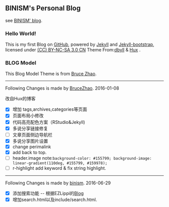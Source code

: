 ## BINISM's Personal Blog
see [BINISM' blog](https://binism.github.io/).

### Hello World!

This is my first Blog on [GitHub](https://github.com), powered by [Jekyll](https://github.com/mojombo/jekyll) and [Jekyll-bootstrap](http://jekyllbootstrap.com), licensed under [(CC) BY-NC-SA 3.0 CN](http://creativecommons.org/licenses/by-nc-sa/3.0/cn) Theme From:[dbyll](http://dbtek.github.io/dbyll/) & [Hux](http://huangxuan.me) .

### BLOG Model
This Blog Model Theme is from [Bruce Zhao](https://github.com/BruceZhaoR/brucezhaor.github.io).




--------------
Following Changes is made by [BruceZhao](https://github.com/BruceZhaoR).
2016-01-08

改自Hux的博客
- [x] 增加 tags,archives,categories等页面
- [x] 页面布局小修改
- [x] 代码高亮配色方案（RStudio&Jekyll)
- [x] 多说分享链接修复
- [ ] 文章页面侧边导航栏
- [x] 多说分享图片设置
- [x] change perimalink
- [x] add back to top.
- [ ] header.image  note:`background-color: #155799; background-image: linear-gradient(110deg, #155799, #159978);`
- [ ] r-highlight  add keyword & fix string highlight.

------------
Following Changes is made by [binism](https://github.com/binism).
2016-06-29

- [x] 添加搜索功能 -- 根据EZLippi的[Blog](http://EZLippi.github.io)
- [x] 增加search.html以及include/search.html.
